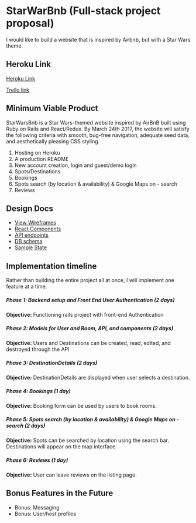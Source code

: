 # StarWarBnb (Full-stack project proposal)

I would like to build a website that is inspired by Airbnb, but with a Star Wars theme.

## Heroku Link

[Heroku Link](https://heroku.com)

[Trello link](www.trello.com)

## Minimum Viable Product

StarWarsBnb is a Star Wars-themed website inspired by AirBnB built using Ruby on Rails and React/Redux. By March 24th 2017, the website will satisfy the following criteria with smooth, bug-free navigation, adequate seed data, and aesthetically pleasing CSS styling.

1. Hosting on Heroku
2. A production README
3. New account creation, login and guest/demo login
4. Spots/Destinations
5. Bookings
6. Spots search (by location & availability) & Google Maps on - search
7. Reviews

## Design Docs
- [View Wireframes](./docs/wireframes)
- [React Components](./docs/component-hierarchy.md)
- [API endpoints](./docs/api-endpoints.md)
- [DB schema](./docs/schema.md)
- [Sample State](./docs/sample-state.md)

## Implementation timeline

Rather than building the entire project all at once, I will implement one feature at a time.
 ##### Phase 1: Backend setup and Front End User Authentication (2 days)
 **Objective:** Functioning rails project with front-end Authentication
 ##### Phase 2: Models for User and Room, API, and components (2 days)
 **Objective:** Users and Destinations can be created, read, edited, and destroyed through the API
 ##### Phase 3: DestinationDetails (2 days)
 **Objective:** DestinationDetails are displayed when user selects a destination.
 ##### Phase 4: Bookings (1 day)
 **Objective:** Booking form can be used by users to book rooms.
 ##### Phase 5: Spots search (by location & availability) & Google Maps on - search (2 days)
 **Objective:** Spots can be searched by location using the search bar. Destinations will appear on the map interface.
 ##### Phase 6: Reviews (1 day)
 **Objective:** User can leave reviews on the listing page.


## Bonus Features in the Future
- Bonus: Messaging
- Bonus: User/host profiles

